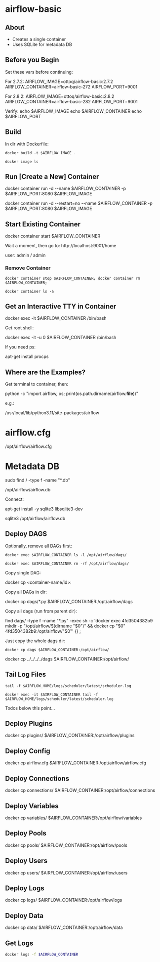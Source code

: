 # airflow-basic

## About

- Creates a single container
- Uses SQLite for metadata DB


## Before you Begin

Set these vars before continuing:

For 2.7.2:
AIRFLOW_IMAGE=ottoq/airflow-basic:2.7.2
AIRFLOW_CONTAINER=airflow-basic-272
AIRFLOW_PORT=9001

For 2.8.2:
AIRFLOW_IMAGE=ottoq/airflow-basic:2.8.2
AIRFLOW_CONTAINER=airflow-basic-282
AIRFLOW_PORT=9001

Verify:
echo $AIRFLOW_IMAGE
echo $AIRFLOW_CONTAINER
echo $AIRFLOW_PORT

## Build

In dir with Dockerfile:
```SH
docker build -t $AIRFLOW_IMAGE .
```

```SH
docker image ls
```

## Run [Create a New] Container

docker container run -d --name $AIRFLOW_CONTAINER -p $AIRFLOW_PORT:8080 $AIRFLOW_IMAGE

docker container run -d --restart=no --name $AIRFLOW_CONTAINER -p $AIRFLOW_PORT:8080 $AIRFLOW_IMAGE


## Start Existing Container

docker container start $AIRFLOW_CONTAINER

Wait a moment, then go to: http://localhost:9001/home

user: admin / admin


### Remove Container

```SH
docker container stop $AIRFLOW_CONTAINER; docker container rm $AIRFLOW_CONTAINER;
```
```SH
docker container ls -a
```

## Get an Interactive TTY in Container

docker exec -it $AIRFLOW_CONTAINER /bin/bash

Get root shell:

docker exec -it -u 0 $AIRFLOW_CONTAINER /bin/bash

If you need ps:

apt-get install procps


## Where are the Examples?

Get terminal to container, then:

python -c "import airflow, os; print(os.path.dirname(airflow.__file__))"

e.g.:

/usr/local/lib/python3.11/site-packages/airflow


# airflow.cfg

/opt/airflow/airflow.cfg


# Metadata DB

sudo find / -type f -name "*.db"

/opt/airflow/airflow.db

Connect:

apt-get install -y sqlite3 libsqlite3-dev

sqlite3 /opt/airflow/airflow.db


## Deploy DAGS

Optionally, remove all DAGs first:

```SH
docker exec $AIRFLOW_CONTAINER ls -l /opt/airflow/dags/
```

```SH
docker exec $AIRFLOW_CONTAINER rm -rf /opt/airflow/dags/
```

Copy single DAG:

docker cp <the file> <container-name/id>:<directory>

Copy all DAGs in dir:

docker cp dags/*.py $AIRFLOW_CONTAINER:/opt/airflow/dags

Copy all dags (run from parent dir):

find dags/ -type f -name "*.py" -exec sh -c 'docker exec 4fd3504382b9 mkdir -p "/opt/airflow/$(dirname "$0")" && docker cp "$0" 4fd3504382b9:/opt/airflow/"$0"' {} \;

Just copy the whole dags dir:

```SH
docker cp dags $AIRFLOW_CONTAINER:/opt/airflow/
```

docker cp ../../../../dags $AIRFLOW_CONTAINER:/opt/airflow/


## Tail Log Files

```SH
tail -f $AIRFLOW_HOME/logs/scheduler/latest/scheduler.log
```

```SH
docker exec -it $AIRFLOW_CONTAINER tail -f $AIRFLOW_HOME/logs/scheduler/latest/scheduler.log
```


Todos below this point...

## Deploy Plugins

docker cp plugins/ $AIRFLOW_CONTAINER:/opt/airflow/plugins


## Deploy Config

docker cp airflow.cfg $AIRFLOW_CONTAINER:/opt/airflow/airflow.cfg


## Deploy Connections

docker cp connections/ $AIRFLOW_CONTAINER:/opt/airflow/connections

## Deploy Variables

docker cp variables/ $AIRFLOW_CONTAINER:/opt/airflow/variables

## Deploy Pools

docker cp pools/ $AIRFLOW_CONTAINER:/opt/airflow/pools

## Deploy Users

docker cp users/ $AIRFLOW_CONTAINER:/opt/airflow/users

## Deploy Logs

docker cp logs/ $AIRFLOW_CONTAINER:/opt/airflow/logs

## Deploy Data

docker cp data/ $AIRFLOW_CONTAINER:/opt/airflow/data

## Get Logs

```bash
docker logs -f $AIRFLOW_CONTAINER
```